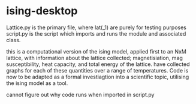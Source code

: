 # ising-desktop

Lattice.py is the primary file, where lat(_1) are purely for testing purposes
script.py is the script which imports and runs the module and associated class.


this is a computational version of the ising model, applied first to an NxM lattice,
with information about the lattice collected; magnetisiation, mag susceptibility,
heat capacity, and total energy of the lattice. have collected graphs for each of these
quantities over a range of temperatures. Code is now to be adapted as a formal investiagtion
into a scientific topic, utilising the ising model as a tool.

cannot figure out why code runs when imported in script.py
